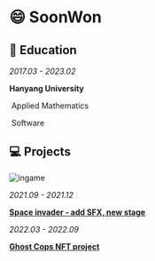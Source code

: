 # :smile: SoonWon

## :book: Education

*2017.03 - 2023.02*

**Hanyang University**

​	Applied Mathematics

​	Software

## :computer: Projects

![ingame](https://upload.wikimedia.org/wikipedia/en/2/20/SpaceInvaders-Gameplay.gif)

*2021.09 - 2021.12*

[**Space invader - add SFX, new stage**](https://github.com/YeomSoonWon/Hello_Wolrd)





*2022.03 - 2022.09*

[**Ghost Cops NFT project**]("https://github.com/YeomSoonWon/ghost_nft_project")